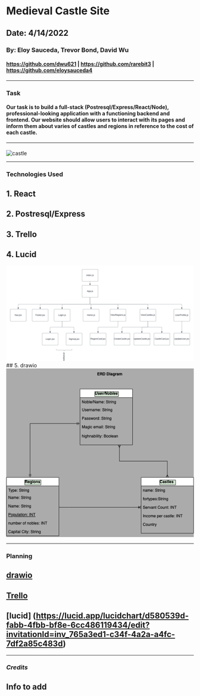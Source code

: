 # Medieval Castle Site

## Date: 4/14/2022
### By: Eloy Sauceda, Trevor Bond, David Wu
####  https://github.com/dwu621 | https://github.com/rarebit3 | https://github.com/eloysauceda4
***
### **Task**
####  Our task is to build a full-stack (Postresql/Express/React/Node), professional-looking application with a functioning backend and frontend. Our website should allow users to interact with its pages and inform them about varies of castles and regions in reference to the cost of each castle.



***
####
![castle](https://p0.pikist.com/photos/172/178/noble-castle-hofburg-imperial-palace-wealth-middle-ages-historically-old-europe.jpg)
 ***
### **Technologies Used**
## 1. React
## 2. Postresql/Express
## 3. Trello
## 4. Lucid
<img src="/images/Castles in the Sky.png" alt=""/>
## 5. drawio
<img src="/images/ERD.drawio.png" alt=""/>

***
### **Planning**
## [drawio](https://drive.google.com/file/d/1orRhzvfxNVGH771ph7eNyIG-Punfhbrr/view?usp=sharing)
## [Trello](https://trello.com/b/TtYXVxN5/castles)
## [lucid] (https://lucid.app/lucidchart/d580539d-fabb-4fbb-bf8e-6cc486119434/edit?invitationId=inv_765a3ed1-c34f-4a2a-a4fc-7df2a85c483d)
***
### ***Credits***
## Info to add

